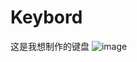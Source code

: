 # Keybord
这是我想制作的键盘
![image](https://github.com/seme07/Keybord/assets/88241738/6e03d53e-dc58-45d6-bcd9-4e59de6a6e12)
